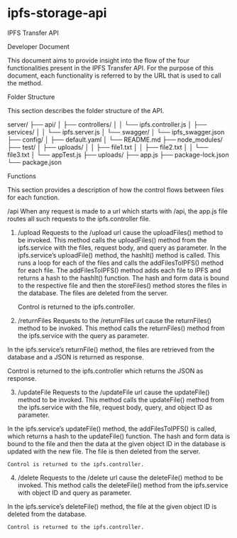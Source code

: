 # ipfs-storage-api
IPFS Transfer API

Developer Document

This document aims to provide insight into the flow of the four functionalities present in the IPFS Transfer API. For the purpose of this document, each functionality is referred to by the URL that is used to call the method.

Folder Structure

This section describes the folder structure of the API.

server/
├── api/
│   ├── controllers/
│   │ └── ipfs.controller.js
│   ├── services/
│   │ └── ipfs.server.js
│   └── swagger/
│        └── ipfs_swagger.json
├── config/
│   ├── default.yaml
│   └── README.md
├── node_modules/
├── test/
│   ├── uploads/
│   │	├── file1.txt
│   │	├── file2.txt
│   │ └── file3.txt
│   └── appTest.js
├── uploads/
├── app.js
├── package-lock.json
└── package.json



Functions

This section provides a description of how the control flows between files for each function.

/api
When any request is made to a url which starts with /api, the app.js file routes all such requests to the ipfs.controller file.

1.	/upload
Requests to the /upload url cause the uploadFiles() method to be invoked. This method calls the uploadFiles() method from the ipfs.service with the files, request body, and query as parameter. 
In the ipfs.service’s uploadFile() method, the hashIt() method is called. This runs a loop for each of the files and calls the addFilesToIPFS() method for each file. The addFilesToIPFS() method adds each file to IPFS and returns a hash to the hashIt() function. The hash and form data is bound to the respective file and then the storeFiles() method stores the files in the database. The files are deleted from the server. 

	Control is returned to the ipfs.controller.


2.	/returnFiles
Requests to the /returnFiles url cause the returnFiles() method to be invoked. This method calls the returnFiles() method from the ipfs.service with the query as parameter. 

In the ipfs.service’s returnFile() method, the files are retrieved from the database and a JSON is returned as response. 

Control is returned to the ipfs.controller which returns the JSON as response.


3.	/updateFile
	Requests to the /updateFile url cause the updateFile() method to be invoked. This 	method calls the updateFile() method from the ipfs.service with the file, request 	body, query, and object ID as parameter. 

In the ipfs.service’s updateFile() method, the addFilesToIPFS() is called, which returns a hash to the updateFile() function. The hash and form data is bound to the file and then the data at the given object ID in the database is updated with the new file. The file is then deleted from the server. 

	Control is returned to the ipfs.controller.

4.	/delete
	Requests to the /delete url cause the deleteFile() method to be invoked. This 	method calls the deleteFile() method from the ipfs.service with object ID and query as	parameter. 

In the ipfs.service’s deleteFile() method, the file at the given object ID is deleted from the database. 

	Control is returned to the ipfs.controller.

